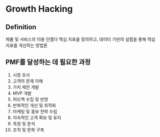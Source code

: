 # Growth Hacking

## Definition

제품 및 서비스의 이용 단곔다 핵심 지표를 정의하고, 데이터 기반의 실험을 통해 핵심 지표를 개선하는 방법론

## PMF를 달성하는 데 필요한 과정

1. 시장 조사
2. 고객의 문제 이해
3. 가치 제안 개발
4. MVP 개발
5. 피드백 수집 및 반영
6. 반복적인 개선 및 최적화
7. 마케팅 및 홍보 전략 수립
8. 지속적인 고객 확보 및 유지
9. 측정 및 분석
10. 조직 및 문화 구축